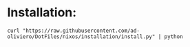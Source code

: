 # Installation:

`curl "https://raw.githubusercontent.com/ad-oliviero/DotFiles/nixos/installation/install.py" | python`

